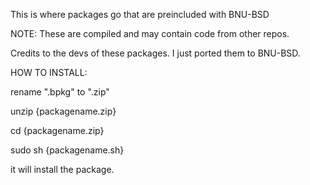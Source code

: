 This is where packages go that are preincluded with BNU-BSD

NOTE: These are compiled and may contain code from other repos.

Credits to the devs of these packages. I just ported them to BNU-BSD.

HOW TO INSTALL:

rename ".bpkg" to ".zip"

unzip {packagename.zip}

cd {packagename.zip}

sudo sh {packagename.sh}

it will install the package.
